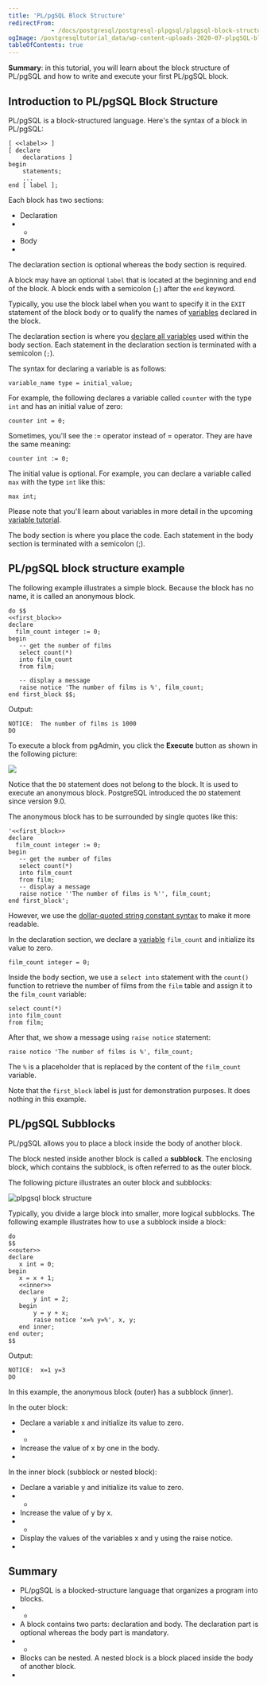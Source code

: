 ```yaml
---
title: 'PL/pgSQL Block Structure'
redirectFrom: 
            - /docs/postgresql/postgresql-plpgsql/plpgsql-block-structure/
ogImage: /postgresqltutorial_data/wp-content-uploads-2020-07-plpgSQL-block-Structure.png
tableOfContents: true
---
```


**Summary**: in this tutorial, you will learn about the block structure of PL/pgSQL and how to write and execute your first PL/pgSQL block.



## Introduction to PL/pgSQL Block Structure



PL/pgSQL is a block-structured language. Here's the syntax of a block in PL/pgSQL:



```
[ <<label>> ]
[ declare
    declarations ]
begin
    statements;
	...
end [ label ];
```



Each block has two sections:



- Declaration
- -
- Body
- 


The declaration section is optional whereas the body section is required.



A block may have an optional `label` that is located at the beginning and end of the block. A block ends with a semicolon (`;`) after the `end` keyword.



Typically, you use the block label when you want to specify it in the `EXIT` statement of the block body or to qualify the names of [variables](https://www.postgresqltutorial.com/postgresql-plpgsql/plpgsql-variables/) declared in the block.



The declaration section is where you [declare all variables](https://www.postgresqltutorial.com/postgresql-plpgsql/plpgsql-variables/) used within the body section. Each statement in the declaration section is terminated with a semicolon (`;`).



The syntax for declaring a variable is as follows:



```
variable_name type = initial_value;
```



For example, the following declares a variable called `counter` with the type `int` and has an initial value of zero:



```
counter int = 0;
```



Sometimes, you'll see the := operator instead of = operator. They are have the same meaning:



```
counter int := 0;
```



The initial value is optional. For example, you can declare a variable called `max` with the type `int` like this:



```
max int;
```



Please note that you'll learn about variables in more detail in the upcoming [variable tutorial](https://www.postgresqltutorial.com/postgresql-plpgsql/plpgsql-variables/).



The body section is where you place the code. Each statement in the body section is terminated with a semicolon (;).



## PL/pgSQL block structure example



The following example illustrates a simple block. Because the block has no name, it is called an anonymous block.



```
do $$
<<first_block>>
declare
  film_count integer := 0;
begin
   -- get the number of films
   select count(*)
   into film_count
   from film;

   -- display a message
   raise notice 'The number of films is %', film_count;
end first_block $$;
```



Output:



```
NOTICE:  The number of films is 1000
DO
```



To execute a block from pgAdmin, you click the **Execute** button as shown in the following picture:



![](/postgresqltutorial_data/wp-content-uploads-2020-07-plpgSQL-block-Structure.png)



Notice that the `DO` statement does not belong to the block. It is used to execute an anonymous block. PostgreSQL introduced the `DO` statement since version 9.0.



The anonymous block has to be surrounded by single quotes like this:



```
'<<first_block>>
declare
  film_count integer := 0;
begin
   -- get the number of films
   select count(*)
   into film_count
   from film;
   -- display a message
   raise notice ''The number of films is %'', film_count;
end first_block';
```



However, we use the [dollar-quoted string constant syntax](https://www.postgresqltutorial.com/postgresql-plpgsql/dollar-quoted-string-constants/) to make it more readable.



In the declaration section, we declare a [variable](https://www.postgresqltutorial.com/postgresql-plpgsql/plpgsql-variables/) `film_count` and initialize its value to zero.



```
film_count integer = 0;
```



Inside the body section, we use a `select into` statement with the `count()` function to retrieve the number of films from the `film` table and assign it to the `film_count` variable:



```
select count(*)
into film_count
from film;
```



After that, we show a message using `raise notice` statement:



```
raise notice 'The number of films is %', film_count;
```



The `%` is a placeholder that is replaced by the content of the `film_count` variable.



Note that the `first_block` label is just for demonstration purposes. It does nothing in this example.



## PL/pgSQL Subblocks



PL/pgSQL allows you to place a block inside the body of another block.



The block nested inside another block is called a **subblock**. The enclosing block, which contains the subblock, is often referred to as the outer block.



The following picture illustrates an outer block and subblocks:



![plpgsql block structure](/postgresqltutorial_data/wp-content-uploads-2019-01-plpgsql-block-structure.png)



Typically, you divide a large block into smaller, more logical subblocks. The following example illustrates how to use a subblock inside a block:



```
do
$$
<<outer>>
declare
   x int = 0;
begin
   x = x + 1;
   <<inner>>
   declare
       y int = 2;
   begin
   	   y = y + x;
	   raise notice 'x=% y=%', x, y;
   end inner;
end outer;
$$
```



Output:



```
NOTICE:  x=1 y=3
DO
```



In this example, the anonymous block (outer) has a subblock (inner).



In the outer block:



- Declare a variable x and initialize its value to zero.
- -
- Increase the value of x by one in the body.
- 


In the inner block (subblock or nested block):



- Declare a variable y and initialize its value to zero.
- -
- Increase the value of y by x.
- -
- Display the values of the variables x and y using the raise notice.
- 


## Summary



- PL/pgSQL is a blocked-structure language that organizes a program into blocks.
- -
- A block contains two parts: declaration and body. The declaration part is optional whereas the body part is mandatory.
- -
- Blocks can be nested. A nested block is a block placed inside the body of another block.
- 
